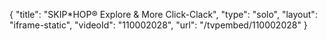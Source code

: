 {
    "title": "SKIP*HOP&reg; Explore &amp; More Click-Clack",
    "type": "solo",
    "layout": "iframe-static",
    "videoId": "110002028",
    "url": "\/tvpembed\/110002028"
}